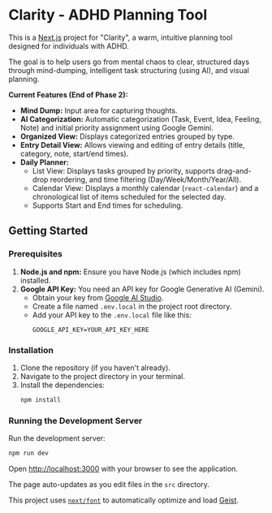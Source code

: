 # Clarity - ADHD Planning Tool

This is a [Next.js](https://nextjs.org) project for "Clarity", a warm, intuitive planning tool designed for individuals with ADHD.

The goal is to help users go from mental chaos to clear, structured days through mind-dumping, intelligent task structuring (using AI), and visual planning.

**Current Features (End of Phase 2):**
*   **Mind Dump:** Input area for capturing thoughts.
*   **AI Categorization:** Automatic categorization (Task, Event, Idea, Feeling, Note) and initial priority assignment using Google Gemini.
*   **Organized View:** Displays categorized entries grouped by type.
*   **Entry Detail View:** Allows viewing and editing of entry details (title, category, note, start/end times).
*   **Daily Planner:**
    *   List View: Displays tasks grouped by priority, supports drag-and-drop reordering, and time filtering (Day/Week/Month/Year/All).
    *   Calendar View: Displays a monthly calendar (`react-calendar`) and a chronological list of items scheduled for the selected day.
    *   Supports Start and End times for scheduling.

## Getting Started

### Prerequisites

1.  **Node.js and npm:** Ensure you have Node.js (which includes npm) installed.
2.  **Google API Key:** You need an API key for Google Generative AI (Gemini).
    *   Obtain your key from [Google AI Studio](https://aistudio.google.com/app/apikey).
    *   Create a file named `.env.local` in the project root directory.
    *   Add your API key to the `.env.local` file like this:
        ```
        GOOGLE_API_KEY=YOUR_API_KEY_HERE
        ```

### Installation

1.  Clone the repository (if you haven't already).
2.  Navigate to the project directory in your terminal.
3.  Install the dependencies:
    ```bash
    npm install
    ```

### Running the Development Server

Run the development server:

```bash
npm run dev
```

Open [http://localhost:3000](http://localhost:3000) with your browser to see the application.

The page auto-updates as you edit files in the `src` directory.

This project uses [`next/font`](https://nextjs.org/docs/app/building-your-application/optimizing/fonts) to automatically optimize and load [Geist](https://vercel.com/font).

